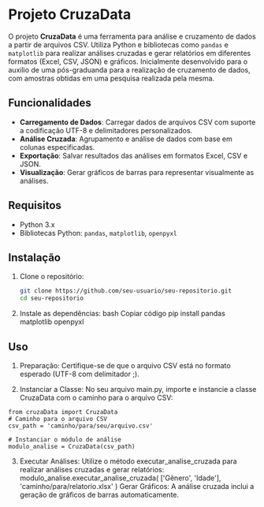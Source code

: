 # Projeto CruzaData

O projeto **CruzaData** é uma ferramenta para análise e cruzamento de dados a partir de arquivos CSV. Utiliza Python e bibliotecas como `pandas` e `matplotlib` para realizar análises cruzadas e gerar relatórios em diferentes formatos (Excel, CSV, JSON) e gráficos.
Inicialmente desenvolvido para o auxilio de uma pós-graduanda para a realização de cruzamento de dados, com amostras obtidas em uma pesquisa realizada pela mesma.

## Funcionalidades

- **Carregamento de Dados**: Carregar dados de arquivos CSV com suporte a codificação UTF-8 e delimitadores personalizados.
- **Análise Cruzada**: Agrupamento e análise de dados com base em colunas especificadas.
- **Exportação**: Salvar resultados das análises em formatos Excel, CSV e JSON.
- **Visualização**: Gerar gráficos de barras para representar visualmente as análises.

## Requisitos

- Python 3.x
- Bibliotecas Python: `pandas`, `matplotlib`, `openpyxl`

## Instalação

1. Clone o repositório:
   ```bash
   git clone https://github.com/seu-usuario/seu-repositorio.git
   cd seu-repositorio
   
2. Instale as dependências:
  bash
  Copiar código
  pip install pandas matplotlib openpyxl

## Uso
  1. Preparação: Certifique-se de que o arquivo CSV está no formato esperado (UTF-8 com delimitador ;).

  2. Instanciar a Classe:
    No seu arquivo main.py, importe e instancie a classe CruzaData com o caminho para o arquivo CSV:
    
    from cruzaData import CruzaData
    # Caminho para o arquivo CSV
    csv_path = 'caminho/para/seu/arquivo.csv'
  
    # Instanciar o módulo de análise
    modulo_analise = CruzaData(csv_path)
  
  3. Executar Análises:
    Utilize o método executar_analise_cruzada para realizar análises cruzadas e gerar relatórios:
    modulo_analise.executar_analise_cruzada(
        ['Gênero', 'Idade'],
        'caminho/para/relatorio.xlsx'
    )
    Gerar Gráficos: 
    A análise cruzada inclui a geração de gráficos de barras automaticamente.

